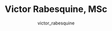 ---
# this is autogenerated: do not edit
title: Victor Rabesquine, MSc
author: victor_rabesquine
layout: author-bio
jobtitle: Visiting CAPES Scholar
bio: IFSC-USP
type: member
excerpt: "Victor is a biomolecular physicist and [CAPES Scholar](https://www.iie.org/Programs/CAPES) who comes from University of São Paulo, Brazil. Mentored by Prof. Dr"
header:
  teaser: /assets/images/people/bio-rabesquine.jpg
papers: 
---